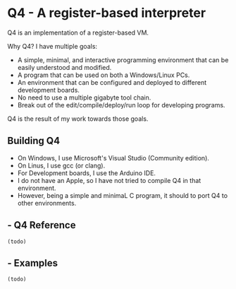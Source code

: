 # Q4 - A register-based interpreter

Q4 is an implementation of a register-based VM.

Why Q4? I have multiple goals:

- A simple, minimal, and interactive programming environment that can be easily understood and modified.
- A program that can be used on both a Windows/Linux PCs.
- An environment that can be configured and deployed to different development boards.
- No need to use a multiple gigabyte tool chain.
- Break out of the edit/compile/deploy/run loop for developing programs.

Q4 is the result of my work towards those goals.

## Building Q4

- On Windows, I use Microsoft's Visual Studio (Community edition). 
- On Linus, I use gcc (or clang). 
- For Development boards, I use the Arduino IDE. 
- I do not have an Apple, so I have not tried to compile Q4 in that environment.
- However, being a simple and minimaL C program, it should to port Q4 to other environments.

## -  Q4 Reference
```
(todo)
```
## - Examples
```
(todo)
```

